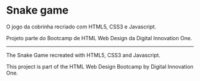 # Snake game

O jogo da cobrinha recriado com HTML5, CSS3 e Javascript.

Projeto parte do Bootcamp de HTML Web Design da Digital Innovation One.

---------------------------------------------------------------------

The Snake Game recreated with HTML5, CSS3 and Javascript.

This project is part of the HTML Web Design Bootcamp by Digital Innovation One.